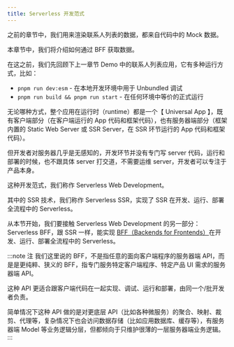 ```yaml
---
title: Serverless 开发范式
---
```


之前的章节中，我们用来渲染联系人列表的数据，都来自代码中的 Mock 数据。

本章节中，我们将介绍如何通过 BFF 获取数据。

在这之前，我们先回顾下上一章节 Demo 中的联系人列表应用，它有多种运行方式，比如：

- `pnpm run dev:esm` - 在本地开发环境中用于 Unbundled 调试
- `pnpm run build && pnpm run start` - 在任何环境中等价的正式运行

无论哪种方式，整个应用在运行时（runtime）都是一个【 Universal App 】，既有客户端部分（在客户端运行的 App 代码和框架代码），也有服务器端部分（框架内置的 Static Web Server 或 SSR Server，在 SSR 环节运行的 App 代码和框架代码）。

但开发者对服务器几乎是无感知的，开发环节并没有专门写 server 代码，运行和部署的时候，也不跟具体 server 打交道，不需要运维 server，开发者可以专注于产品本身。

这种开发范式，我们称作 Serverless Web Development。

其中的 SSR 技术，我们称作 Serverless SSR，实现了 SSR 在开发、运行、部署全流程中的 Serverless。

从本节开始，我们要接触 Serverless Web Development 的另一部分：Serverless BFF，跟 SSR 一样，能实现 [BFF（Backends for Frontends）](https://microservices.io/patterns/apigateway.html)在开发、运行、部署全流程中的 Serverless。

:::note 注
我们这里说的 BFF，不是指任意的面向客户端程序的服务器端 API，而是是更纯粹、狭义的 BFF，指专门服务特定客户端程序、特定产品 UI 需求的服务器端 API。

这种 API 更适合跟客户端代码在一起实现、调试、运行和部署，由同一个/批开发者负责。

简单情况下这种 API 做的是对更底层 API（比如各种微服务）的聚合、映射、裁剪、代理等，复杂情况下也会访问数据存储（比如应用数据库、缓存等），有服务器端 Model 等业务逻辑分层，但都倾向于只维护很薄的一层服务器端业务逻辑。
:::

